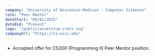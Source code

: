 ```yaml
---
company: "University of Wisconsin-Madison - Computer Sciences"
role: "Peer Mentor"
dateStart: "09/01/2025"
dateEnd: "Present"
logo: "/public/assets/uw-crest.svg"
companyUrl: "https://cs.wisc.edu"
---
```


- Accepted offer for CS300 (Programming II) Peer Mentor position.
